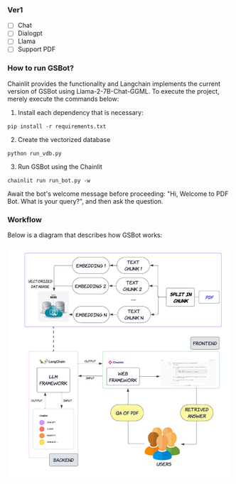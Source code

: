 ### Ver1 
- [ ] Chat
- [ ] Dialogpt
- [ ] Llama
- [ ] Support PDF

### How to run GSBot?

Chainlit provides the functionality and Langchain implements the current version of GSBot using Llama-2-7B-Chat-GGML.
To execute the project, merely execute the commands below:
1. Install each dependency that is necessary:
```
pip install -r requirements.txt
```
2. Create the vectorized database
```
python run_vdb.py
```
3. Run GSBot using the Chainlit
```
chainlit run run_bot.py -w
```
Await the bot's welcome message before proceeding: "Hi, Welcome to PDF Bot. What is your query?", and then ask the question.

### Workflow

Below is a diagram that describes how GSBot works:

<img src="image/GSBot_workflow.png" width="500px">
